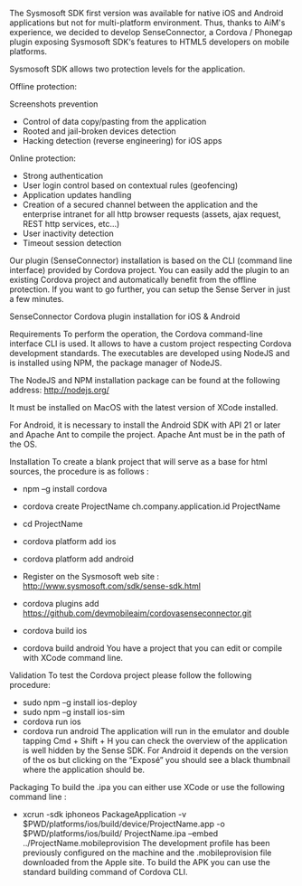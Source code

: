 The Sysmosoft SDK first version was available for native iOS and Android applications but not for multi-platform environment. Thus, thanks to AiM's experience, we decided to develop SenseConnector, a Cordova / Phonegap plugin exposing Sysmosoft SDK‘s features to HTML5 developers on mobile platforms.

Sysmosoft SDK allows two protection levels for the application.

Offline protection:

Screenshots prevention
- Control of data copy/pasting from the application
- Rooted and jail-broken devices detection
- Hacking detection (reverse engineering) for iOS apps

Online protection:

- Strong authentication
- User login control based on contextual rules (geofencing)
- Application updates handling
- Creation of a secured channel between the application and the enterprise intranet for all http browser requests (assets, ajax request, REST http services, etc…)
- User inactivity detection
- Timeout session detection

Our plugin (SenseConnector) installation is based on the CLI (command line interface) provided by Cordova project. You can easily add the plugin to an existing Cordova project and automatically benefit from the offline protection. If you want to go further, you can setup the Sense Server in just a few minutes.

SenseConnector Cordova plugin installation for iOS & Android

Requirements
To perform the operation, the Cordova command-line interface CLI is used. It allows to have a custom project respecting Cordova development standards. The executables are developed using NodeJS and is installed using NPM, the package manager of NodeJS.

The NodeJS and NPM installation package can be found at the following address: http://nodejs.org/

It must be installed on MacOS with the latest version of XCode installed.

For Android, it is necessary to install the Android SDK with API 21 or later and Apache Ant to compile the project. Apache Ant must be in the path of the OS.


Installation
To create a blank project that will serve as a base for html sources, the procedure is as follows :

- npm –g install cordova
- cordova create ProjectName ch.company.application.id ProjectName
- cd ProjectName
- cordova platform add ios
- cordova platform add android
- Register on the Sysmosoft web site : http://www.sysmosoft.com/sdk/sense-sdk.html

- cordova plugins add https://github.com/devmobileaim/cordovasenseconnector.git

- cordova build ios
- cordova build android
You have a project that you can edit or compile with XCode command line.

 

Validation
To test the Cordova project please follow the following procedure:

- sudo npm –g install ios-deploy
- sudo npm –g install ios-sim
- cordova run ios
- cordova run android
The application will run in the emulator and double tapping Cmd + Shift + H you can check the overview of the application is well hidden by the Sense SDK. For Android it depends on the version of the os but clicking on the “Exposé” you should see a black thumbnail where the application should be.

 

Packaging
To build the .ipa you can either use XCode or use the following command line :

- xcrun -sdk iphoneos PackageApplication -v $PWD/platforms/ios/build/device/ProjectName.app -o $PWD/platforms/ios/build/ ProjectName.ipa –embed ../ProjectName.mobileprovision
The development profile has been previously configured on the machine and the .mobileprovision file downloaded from the Apple site.
To build the APK you can use the standard building command of Cordova CLI.
